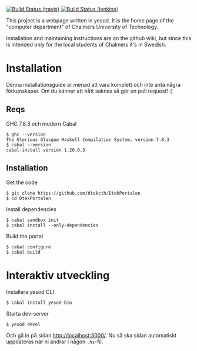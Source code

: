 [![Build Status (travis)](https://secure.travis-ci.org/dtekcth/DtekPortalen.png)](http://travis-ci.org/dtekcth/DtekPortalen)
[![Build Status (jenkins)](http://dtek.se:8080/job/DtekPortalen/badge/icon)](http://dtek.se:8080/job/DtekPortalen/)

This project is a webpage written in yesod. It is the home page of
the "computer department" of Chalmers University of Technology.

Installation and maintaining instructions are on the github wiki,
but since this is intended only for the local students of Chalmers
it's in Swedish.

# Installation

Denna installationsguide är menad att vara komplett och inte anta några
förkunskaper. Om du känner att nått saknas så gör en pull request! :)

## Reqs

GHC 7.8.3 och modern Cabal

    $ ghc --version
    The Glorious Glasgow Haskell Compilation System, version 7.8.3
    $ cabal --version
    cabal-install version 1.20.0.3


## Installation

Get the code

    $ git clone https://github.com/dtekcth/DtekPortalen
    $ cd DtekPortalen

Install dependencies

    $ cabal sandbox init
    $ cabal install --only-dependencies

Build the portal

    $ cabal configure
    $ cabal build


# Interaktiv utveckling

Installera yesod CLI

    $ cabal install yesod-bin

Starta dev-server

    $ yesod devel

Och gå in på sidan <http://localhost:3000/>. Nu så ska sidan automatiskt
uppdateras när ni ändrar i någon `.hs`-fil.

